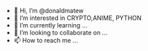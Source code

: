 - 👋 Hi, I’m @donaldmatew
- 👀 I’m interested in CRYPTO,ANIME, PYTHON 
- 🌱 I’m currently learning ...
- 💞️ I’m looking to collaborate on ...
- 📫 How to reach me ...

<!---
donaldmatew/donaldmatew is a ✨ special ✨ repository because its `README.md` (this file) appears on your GitHub profile.
You can click the Preview link to take a look at your changes.
--->
